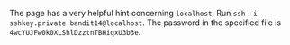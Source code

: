 The page has a very helpful hint concerning `localhost`. Run `ssh -i
sshkey.private bandit14@localhost`. The password in the specified file is
`4wcYUJFw0k0XLShlDzztnTBHiqxU3b3e`.
